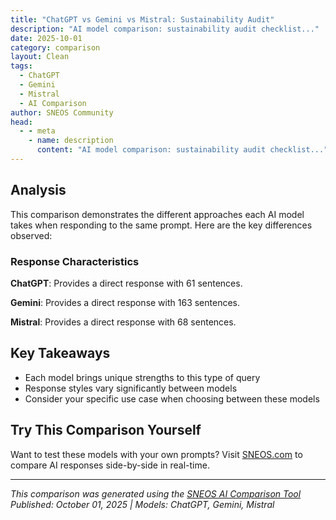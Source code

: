```yaml
---
title: "ChatGPT vs Gemini vs Mistral: Sustainability Audit"
description: "AI model comparison: sustainability audit checklist..."
date: 2025-10-01
category: comparison
layout: Clean
tags:
  - ChatGPT
  - Gemini
  - Mistral
  - AI Comparison
author: SNEOS Community
head:
  - - meta
    - name: description
      content: "AI model comparison: sustainability audit checklist..."
---
```


<ChatComparison
  title="ChatGPT vs Gemini vs Mistral: Sustainability Audit"
  prompt="sustainability audit checklist"
  :responses='{
    "ChatGPT": "Certainly! Here\u0027s a comprehensive **Sustainability Audit Checklist** to help assess an organization\u0027s environmental, social, and governance (ESG) performance:\n\n---\n\n### Sustainability Audit Checklist\n\n#### 1. **Governance and Policy**\n- [ ] Does the organization have a formal sustainability policy?\n- [ ] Are sustainability goals integrated into the business strategy?\n- [ ] Is there a dedicated sustainability team or officer?\n- [ ] Are sustainability responsibilities clearly assigned?\n- [ ] Are there mechanisms for stakeholder engagement on sustainability issues?\n- [ ] Is there transparent sustainability reporting (e.g., GRI, SASB frameworks)?\n- [ ] Are compliance and regulatory requirements related to sustainability met?\n\n#### 2. **Environmental Management**\n- [ ] Has the organization identified its significant environmental impacts?\n- [ ] Is there an Environmental Management System (EMS) in place (e.g., ISO 14001)?\n- [ ] Are energy consumption and efficiency monitored and reported?\n- [ ] Are greenhouse gas (GHG) emissions measured and managed?\n- [ ] Are water usage and conservation practices monitored?\n- [ ] Is waste generation tracked, and are recycling/reduction programs implemented?\n- [ ] Are hazardous materials managed safely?\n- [ ] Is there a plan for sustainable sourcing of raw materials?\n- [ ] Are the impacts on biodiversity and ecosystems assessed and managed?\n\n#### 3. **Social Responsibility**\n- [ ] Does the organization promote diversity, equity, and inclusion (DEI)?\n- [ ] Are employee health and safety standards maintained and monitored?\n- [ ] Is there ongoing training and professional development for employees?\n- [ ] Are labor rights and fair labor practices upheld throughout the supply chain?\n- [ ] Does the organization contribute to local communities?\n- [ ] Are customer health and safety measures considered?\n- [ ] Is there a grievance or whistleblower mechanism for social concerns?\n\n#### 4. **Economic Performance**\n- [ ] Are sustainable procurement policies in place?\n- [ ] Does the organization assess economic impacts on local communities?\n- [ ] Is there transparency in financial reporting regarding sustainability investments?\n- [ ] Are risks related to climate change and resource scarcity considered in financial planning?\n\n#### 5. **Energy and Emissions**\n- [ ] Are renewable energy sources utilized?\n- [ ] Is there a strategy for reducing energy consumption?\n- [ ] Have carbon footprint and scope 1, 2, and 3 emissions been calculated?\n- [ ] Are emissions reduction targets set and monitored?\n\n#### 6. **Waste Management**\n- [ ] Is waste segregated and recycled properly?\n- [ ] Are hazardous wastes disposed of following regulatory standards?\n- [ ] Are efforts made to reduce single-use plastics and packaging materials?\n\n#### 7. **Water Management**\n- [ ] Is water usage monitored regularly?\n- [ ] Are water-saving technologies installed?\n- [ ] Is wastewater treated before discharge?\n\n#### 8. **Supply Chain Sustainability**\n- [ ] Are suppliers evaluated for sustainability performance?\n- [ ] Is there a code of conduct for suppliers?\n- [ ] Are audits or assessments conducted on suppliers?\n\n#### 9. **Innovation and Continuous Improvement**\n- [ ] Does the organization invest in sustainable product/service development?\n- [ ] Are sustainability metrics regularly reviewed and improved?\n\n#### 10. **Documentation and Records**\n- [ ] Are all sustainability audits documented?\n- [ ] Are improvement actions tracked and implemented?\n- [ ] Is employee training on sustainability documented?\n\n---\n\nIf you need a tailored checklist for a specific industry or type of organization, let me know!",
    "Gemini": "Okay, here\u0027s a comprehensive sustainability audit checklist, broken down into key areas.  You can adapt this to your specific needs, organization, and industry.  Remember to prioritize the areas most relevant to your operations.\n\n**I. General Information \u0026 Commitment**\n\n*   **Organization Details:**\n    *   Name of Organization:\n    *   Address:\n    *   Industry Sector:\n    *   Number of Employees:\n    *   Key Products/Services:\n*   **Contact Person:**\n    *   Name:\n    *   Title:\n    *   Email:\n    *   Phone:\n*   **Audit Scope:**\n    *   Define the specific areas and processes included in this audit.\n*   **Sustainability Policy \u0026 Goals:**\n    *   [ ] Does the organization have a formal, documented sustainability policy?\n    *   [ ] Is the policy publicly available (e.g., on website)?\n    *   [ ] Are there specific, measurable, achievable, relevant, and time-bound (SMART) sustainability goals?\n    *   [ ] Are these goals communicated to employees and stakeholders?\n    *   [ ] Is there a system for tracking progress toward these goals?\n    *   [ ] Are there designated individuals or teams responsible for sustainability initiatives?\n*   **Stakeholder Engagement:**\n    *   [ ] Does the organization engage with stakeholders (employees, customers, suppliers, community) on sustainability issues?\n    *   [ ] Are stakeholder concerns considered in sustainability planning?\n    *   [ ] Are there mechanisms for feedback and communication?\n*   **Reporting \u0026 Transparency:**\n    *   [ ] Does the organization report on its sustainability performance (e.g., annual report, GRI, SASB)?\n    *   [ ] Is the reporting data verified or assured by a third party?\n    *   [ ] Is there transparency about environmental and social impacts?\n\n**II. Energy Consumption \u0026 Greenhouse Gas Emissions**\n\n*   **Energy Sources:**\n    *   [ ] Electricity (grid, renewable sources, on-site generation)\n    *   [ ] Natural Gas\n    *   [ ] Heating Oil\n    *   [ ] Propane\n    *   [ ] Other Fuels (specify)\n*   **Energy Efficiency:**\n    *   [ ] Are energy audits conducted regularly?\n    *   [ ] Are energy-efficient appliances and equipment used?\n    *   [ ] Is there proper insulation in buildings?\n    *   [ ] Is lighting energy-efficient (LEDs)?\n    *   [ ] Is there a system for managing and reducing energy consumption during off-peak hours?\n    *   [ ] Are building management systems (BMS) used to optimize energy usage?\n    *   [ ] Are employees trained on energy conservation practices?\n*   **Renewable Energy:**\n    *   [ ] Does the organization use renewable energy sources (solar, wind, hydro)?\n    *   [ ] If so, what percentage of total energy consumption comes from renewable sources?\n    *   [ ] Are there plans to increase the use of renewable energy?\n*   **Greenhouse Gas (GHG) Emissions:**\n    *   [ ] Does the organization measure and track its GHG emissions (Scope 1, 2, and 3)?\n    *   [ ] Is a recognized GHG accounting methodology used (e.g., GHG Protocol)?\n    *   [ ] Are there targets for reducing GHG emissions?\n    *   [ ] Are there strategies in place to reduce emissions from transportation, buildings, and operations?\n    *   [ ] Does the organization purchase carbon offsets?  If so, are they from reputable projects?\n*   **Transportation:**\n    *   [ ]  Does the organization encourage employees to use public transportation, carpooling, biking, or walking?\n    *   [ ]  Does the organization have a fleet of vehicles?  If so, are they fuel-efficient or electric/hybrid?\n    *   [ ]  Are there policies to reduce business travel?\n\n**III. Water Management**\n\n*   **Water Sources:**\n    *   [ ] Municipal Water\n    *   [ ] Well Water\n    *   [ ] Surface Water\n    *   [ ] Recycled Water\n*   **Water Consumption:**\n    *   [ ] Is water consumption monitored and tracked?\n    *   [ ] Are there water audits conducted regularly?\n    *   [ ] Are water-efficient fixtures and appliances used (e.g., low-flow toilets, faucets, showerheads)?\n    *   [ ] Is there a system for detecting and repairing water leaks?\n    *   [ ] Are there strategies to reduce water consumption in landscaping and irrigation?\n    *   [ ] Is wastewater treated and recycled?\n    *   [ ] Are employees trained on water conservation practices?\n*   **Wastewater Discharge:**\n    *   [ ] Is wastewater discharge properly managed and treated?\n    *   [ ] Does the organization comply with all applicable wastewater discharge regulations?\n    *   [ ] Are there measures in place to prevent water pollution?\n*   **Water Risk:**\n    *   [ ] Has the organization assessed its water-related risks (e.g., water scarcity, flooding)?\n    *   [ ] Are there plans to mitigate these risks?\n\n**IV. Waste Management \u0026 Circular Economy**\n\n*   **Waste Generation:**\n    *   [ ] Is waste generation monitored and tracked?\n    *   [ ] Is a waste audit conducted regularly to identify waste streams?\n*   **Waste Reduction:**\n    *   [ ] Are there strategies to reduce waste generation at the source (e.g., redesigning products, reducing packaging)?\n    *   [ ] Are there policies to promote reuse of materials and products?\n*   **Recycling:**\n    *   [ ] Is there a comprehensive recycling program in place?\n    *   [ ] Are employees properly trained on recycling procedures?\n    *   [ ] Are recycling bins readily available and clearly labeled?\n    *   [ ] Are recycling rates tracked and reported?\n*   **Composting:**\n    *   [ ] Is there a composting program for food waste and other organic materials?\n*   **Hazardous Waste:**\n    *   [ ] Is hazardous waste properly managed and disposed of in accordance with regulations?\n    *   [ ] Are employees trained on hazardous waste handling procedures?\n*   **Circular Economy:**\n    *   [ ] Does the organization embrace circular economy principles (e.g., product stewardship, design for disassembly, closed-loop systems)?\n    *   [ ] Are there initiatives to recover and reuse materials from end-of-life products?\n    *   [ ] Does the organization consider the full life cycle of its products and services?\n\n**V. Supply Chain Sustainability**\n\n*   **Supplier Screening:**\n    *   [ ] Are suppliers screened for their environmental and social performance?\n    *   [ ] Are suppliers required to meet certain sustainability standards (e.g., certifications, codes of conduct)?\n    *   [ ] Are supplier audits conducted to verify compliance?\n*   **Sustainable Sourcing:**\n    *   [ ] Does the organization prioritize sourcing materials and products from sustainable sources (e.g., recycled content, certified sustainable forests)?\n    *   [ ] Is there a preference for local suppliers to reduce transportation emissions?\n    *   [ ] Are suppliers encouraged to improve their sustainability performance?\n*   **Ethical Sourcing:**\n    *   [ ] Are suppliers evaluated for fair labor practices and human rights?\n    *   [ ] Does the organization have a code of conduct for suppliers that addresses these issues?\n    *   [ ] Are there mechanisms to monitor and address potential risks of forced labor or child labor in the supply chain?\n*   **Transparency:**\n    *   [ ] Is there transparency about the organization\u0027s supply chain?\n    *   [ ] Are suppliers required to disclose information about their environmental and social impacts?\n\n**VI. Social Impact**\n\n*   **Diversity \u0026 Inclusion:**\n    *   [ ] Does the organization have policies and programs to promote diversity and inclusion in the workplace?\n    *   [ ] Are there efforts to recruit and retain employees from diverse backgrounds?\n    *   [ ] Is there equal pay for equal work?\n*   **Employee Well-being:**\n    *   [ ] Does the organization provide a safe and healthy work environment?\n    *   [ ] Are there programs to support employee health and well-being (e.g., wellness programs, flexible work arrangements)?\n    *   [ ] Are employees provided with opportunities for professional development and growth?\n*   **Community Engagement:**\n    *   [ ] Does the organization engage with the local community?\n    *   [ ] Are there programs to support community development or address social issues?\n    *   [ ] Does the organization encourage employee volunteerism?\n*   **Ethical Business Practices:**\n    *   [ ] Does the organization operate with integrity and transparency?\n    *   [ ] Are there policies to prevent corruption and bribery?\n    *   [ ] Does the organization respect human rights in its operations and supply chain?\n\n**VII. Product Stewardship \u0026 Life Cycle Assessment**\n\n*   **Product Design:**\n    *   [ ] Are environmental considerations integrated into the product design process?\n    *   [ ] Are products designed for durability, repairability, and recyclability?\n    *   [ ] Are materials selected to minimize environmental impact?\n*   **Packaging:**\n    *   [ ] Is packaging minimized and designed for recyclability or compostability?\n    *   [ ] Is recycled content used in packaging materials?\n    *   [ ] Are there efforts to reduce the use of single-use plastics in packaging?\n*   **Life Cycle Assessment (LCA):**\n    *   [ ] Has the organization conducted life cycle assessments of its products or services?\n    *   [ ] Are the results of LCA used to improve environmental performance?\n*   **Extended Producer Responsibility (EPR):**\n    *   [ ] Does the organization participate in EPR programs to manage the end-of-life of its products?\n    *   [ ] Are there take-back programs for products that are no longer in use?\n\n**VIII. Land Use \u0026 Biodiversity**\n\n*   **Land Use Planning:**\n    *   [ ] Does the organization consider the environmental impact of its land use decisions?\n    *   [ ] Are there efforts to minimize the impact on natural habitats?\n    *   [ ] Are there plans to restore degraded land?\n*   **Biodiversity Conservation:**\n    *   [ ] Does the organization take measures to protect biodiversity on its land?\n    *   [ ] Are there efforts to prevent the introduction of invasive species?\n    *   [ ] Does the organization support biodiversity conservation initiatives in the community?\n\n**IX.  Innovation \u0026 Technology**\n\n*   **Research \u0026 Development:**\n    *   [ ] Does the organization invest in research and development of sustainable technologies and solutions?\n    *   [ ] Are there efforts to develop innovative products and services that reduce environmental impact?\n*   **Technology Adoption:**\n    *   [ ] Is the organization adopting new technologies to improve energy efficiency, reduce waste, and minimize environmental impact?\n    *   [ ] Are employees trained on the use of these technologies?\n\n**Using the Checklist:**\n\n1.  **Customize:** Tailor the checklist to your specific industry, operations, and priorities.  Add or remove items as needed.\n2.  **Gather Data:** Collect data and documentation to support your answers to the checklist questions.  This may include energy bills, waste disposal records, supplier contracts, policies, and reports.\n3.  **Assign Responsibility:**  Assign responsibility for completing each section of the checklist to the appropriate individuals or teams.\n4.  **Conduct the Audit:** Systematically work through the checklist, answering each question honestly and objectively.\n5.  **Analyze Results:** Analyze the results of the audit to identify areas where the organization is performing well and areas where there is room for improvement.\n6.  **Develop Action Plan:**  Develop a prioritized action plan to address the areas for improvement.  Set specific goals, timelines, and assign responsibility for each action item.\n7.  **Monitor Progress:** Regularly monitor progress toward the goals outlined in the action plan.\n8.  **Report \u0026 Communicate:** Communicate the results of the audit and the progress of the action plan to employees and stakeholders.\n9.  **Regularly Review:** Review and update the sustainability policy, goals, and audit checklist on a regular basis to ensure they remain relevant and effective.\n\n**Important Notes:**\n\n*   **Materiality:** Focus on the issues that are most material to your organization and its stakeholders.  Materiality refers to the issues that have the greatest impact on your business and the greatest concern to your stakeholders.\n*   **Benchmarking:** Compare your performance against industry benchmarks to identify opportunities for improvement.\n*   **Third-Party Verification:** Consider having your sustainability performance verified by a third party to enhance credibility.\n*   **Continuous Improvement:** Sustainability is a journey, not a destination.  Continuously strive to improve your environmental and social performance.\n\nBy using this checklist as a starting point and adapting it to your specific needs, you can conduct a thorough and effective sustainability audit that will help your organization to reduce its environmental impact, improve its social performance, and create long-term value. Good luck!\n",
    "Mistral": "Creating a sustainability audit checklist involves evaluating various aspects of an organization\u0027s operations to ensure they align with environmental, social, and economic sustainability goals. Here is a comprehensive checklist to guide you through the process:\n\n### 1. **Environmental Sustainability**\n\n#### Energy Management\n- **Energy Consumption:** Monitor and reduce energy usage.\n- **Renewable Energy:** Utilize renewable energy sources.\n- **Energy Efficiency:** Implement energy-efficient technologies and practices.\n\n#### Waste Management\n- **Waste Reduction:** Implement waste reduction strategies.\n- **Recycling Programs:** Establish and maintain recycling programs.\n- **Waste Disposal:** Ensure proper disposal of hazardous and non-hazardous waste.\n\n#### Water Management\n- **Water Conservation:** Implement water-saving measures.\n- **Water Quality:** Monitor and maintain water quality.\n- **Wastewater Treatment:** Ensure proper treatment of wastewater.\n\n#### Air Quality\n- **Emissions Control:** Monitor and reduce air emissions.\n- **Indoor Air Quality:** Maintain good indoor air quality.\n\n#### Biodiversity\n- **Habitat Preservation:** Protect and preserve natural habitats.\n- **Species Conservation:** Support conservation efforts for endangered species.\n\n### 2. **Social Sustainability**\n\n#### Employee Well-being\n- **Health and Safety:** Ensure a safe and healthy work environment.\n- **Employee Training:** Provide training and development opportunities.\n- **Diversity and Inclusion:** Promote diversity and inclusion in the workplace.\n\n#### Community Engagement\n- **Community Relations:** Maintain positive relationships with local communities.\n- **Community Investment:** Invest in community development projects.\n- **Stakeholder Engagement:** Engage with stakeholders regularly.\n\n#### Human Rights\n- **Labor Practices:** Ensure fair labor practices.\n- **Supply Chain Ethics:** Monitor and ensure ethical practices in the supply chain.\n- **Human Rights Policies:** Implement and enforce human rights policies.\n\n### 3. **Economic Sustainability**\n\n#### Financial Management\n- **Financial Stability:** Maintain financial stability and sustainability.\n- **Investment in Sustainability:** Allocate resources for sustainability initiatives.\n- **Risk Management:** Identify and manage financial risks.\n\n#### Supply Chain Management\n- **Sustainable Procurement:** Source materials and products sustainably.\n- **Supplier Relationships:** Build and maintain sustainable supplier relationships.\n- **Supply Chain Transparency:** Ensure transparency in the supply chain.\n\n#### Innovation and Technology\n- **Sustainable Innovation:** Invest in sustainable innovation and technology.\n- **Technology Adoption:** Adopt technologies that support sustainability goals.\n- **Research and Development:** Conduct R\u0026D focused on sustainability.\n\n### 4. **Governance and Compliance**\n\n#### Legal Compliance\n- **Regulatory Compliance:** Ensure compliance with environmental and social regulations.\n- **Policy Implementation:** Implement and enforce sustainability policies.\n- **Audit and Reporting:** Conduct regular audits and report on sustainability performance.\n\n#### Ethical Practices\n- **Corporate Governance:** Maintain strong corporate governance practices.\n- **Ethical Standards:** Uphold ethical standards in all operations.\n- **Transparency:** Ensure transparency in all business practices.\n\n### 5. **Stakeholder Engagement**\n\n#### Internal Stakeholders\n- **Employee Engagement:** Engage employees in sustainability initiatives.\n- **Management Commitment:** Ensure management commitment to sustainability.\n- **Internal Communication:** Maintain open communication channels within the organization.\n\n#### External Stakeholders\n- **Customer Engagement:** Engage customers in sustainability efforts.\n- **Supplier Engagement:** Collaborate with suppliers on sustainability.\n- **Community Engagement:** Engage with the local community on sustainability issues.\n\n### 6. **Performance Metrics**\n\n#### Environmental Metrics\n- **Carbon Footprint:** Measure and reduce the carbon footprint.\n- **Resource Efficiency:** Monitor and improve resource efficiency.\n- **Waste Generation:** Track and reduce waste generation.\n\n#### Social Metrics\n- **Employee Satisfaction:** Measure employee satisfaction and well-being.\n- **Community Impact:** Assess the impact on local communities.\n- **Human Rights Performance:** Evaluate performance on human rights issues.\n\n#### Economic Metrics\n- **Financial Performance:** Monitor financial performance related to sustainability.\n- **Investment Returns:** Evaluate returns on sustainability investments.\n- **Risk Management:** Assess and manage financial risks related to sustainability.\n\n### 7. **Continuous Improvement**\n\n#### Feedback Mechanisms\n- **Stakeholder Feedback:** Collect and act on stakeholder feedback.\n- **Employee Feedback:** Gather and implement employee feedback.\n- **Customer Feedback:** Incorporate customer feedback into sustainability efforts.\n\n#### Review and Adjustment\n- **Regular Reviews:** Conduct regular reviews of sustainability performance.\n- **Goal Setting:** Set and adjust sustainability goals.\n- **Action Plans:** Develop and implement action plans for continuous improvement.\n\nBy using this checklist, organizations can systematically evaluate their sustainability practices and identify areas for improvement. Regular audits and continuous monitoring will help ensure that sustainability goals are met and maintained."
  }'
  published-date="15:43"
/>

## Analysis

This comparison demonstrates the different approaches each AI model takes when responding to the same prompt. Here are the key differences observed:

### Response Characteristics

**ChatGPT**: Provides a direct response with 61 sentences. 

**Gemini**: Provides a direct response with 163 sentences. 

**Mistral**: Provides a direct response with 68 sentences. 

## Key Takeaways

- Each model brings unique strengths to this type of query
- Response styles vary significantly between models
- Consider your specific use case when choosing between these models

## Try This Comparison Yourself

Want to test these models with your own prompts? Visit [SNEOS.com](https://sneos.com) to compare AI responses side-by-side in real-time.

---

*This comparison was generated using the [SNEOS AI Comparison Tool](https://sneos.com)*
*Published: October 01, 2025 | Models: ChatGPT, Gemini, Mistral*
